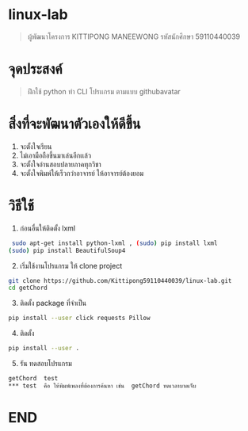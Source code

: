 #   linux-lab
> ผู้พัฒนาโครงการ KITTIPONG MANEEWONG
> รหัสนักศึกษา 59110440039

# จุดประสงค์
> ฝึกใช้ python ทำ CLI โปรเเกรม ตามแบบ githubavatar

# สิ่งที่จะพัฒนาตัวเองให้ดีขึ้น
1. จะตั้งใจเรียน
2. ไม่เอามือถือขึ้นมาเล่นอีกเเล้ว
3. จะตั้งใจอ่านสอบปลายภาคทุกวิชา
4. จะตั้งใจพิมพ์ให้เร็วกว่าอาจารย์ ให้อาจารย์ต้องยอม

#  วิธีใช้ 
1.  ก่อนอื่นให้ติดตั้ง lxml
```sh
 sudo apt-get install python-lxml , (sudo) pip install lxml
(sudo) pip install BeautifulSoup4  
```
2. เริ่มใช้งานโปรแกรม ให้ clone project 
```sh
git clone https://github.com/Kittipong59110440039/linux-lab.git
cd getChord
```
3. ติดตั้ง package ที่จำเป็น
```sh
pip install --user click requests Pillow
```
4. ติดตั้ง
```sh
pip install --user .
```
5. รัน ทดสอบโปรแกรม
```sh
getChord  test
*** test  คือ ให้พิมพ์เพลงที่ต้องการค้นหา เช่น  getChord ทดเวลาบาดเจ็บ
```

# END 
